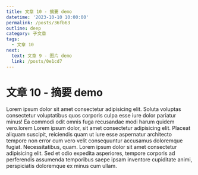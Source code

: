 ```yaml
---
title: 文章 10 - 摘要 demo
datetime: '2023-10-10 10:00:00'
permalink: /posts/36fb63
outline: deep
category: 子文章
tags:
  - 文章 10
next:
  text: 文章 9 - 图片 demo
  link: /posts/0e1cd7
---
```


# 文章 10 - 摘要 demo
Lorem ipsum dolor sit amet consectetur adipisicing elit. Soluta voluptas consectetur voluptatibus quos corporis culpa esse iure dolor pariatur minus! Ea commodi odit omnis fuga recusandae modi harum quidem vero.lorem
Lorem ipsum dolor, sit amet consectetur adipisicing elit. Placeat aliquam suscipit, reiciendis quam ut iure esse aspernatur architecto tempore non error cum vero velit consequuntur accusamus doloremque fugiat. Necessitatibus, quam.
Lorem ipsum dolor sit amet consectetur adipisicing elit. Sed et odio expedita asperiores, tempore corporis ad perferendis assumenda temporibus saepe ipsam inventore cupiditate animi, perspiciatis doloremque ex minus cum ullam.
<!-- more -->
